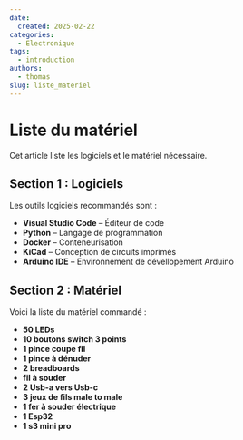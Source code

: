 ```yaml
---
date:
  created: 2025-02-22
categories:
  - Electronique
tags:
  - introduction
authors:
  - thomas
slug: liste_materiel
---
```


# Liste du matériel  

Cet article liste les logiciels et le matériel nécessaire.  

<!-- more -->

## Section 1 : Logiciels  
Les outils logiciels recommandés sont :  

- **Visual Studio Code** – Éditeur de code  
- **Python** – Langage de programmation  
- **Docker** – Conteneurisation  
- **KiCad** – Conception de circuits imprimés  
- **Arduino IDE** – Environnement de dévellopement Arduino  

## Section 2 : Matériel  
Voici la liste du matériel commandé :  

- **50 LEDs**  
- **10 boutons switch 3 points**  
- **1 pince coupe fil**  
- **1 pince à dénuder**  
- **2 breadboards**  
- **fil à souder**  
- **2 Usb-a vers Usb-c**  
- **3 jeux de fils male to male**  
- **1 fer à souder électrique**  
- **1 Esp32**  
- **1 s3 mini pro**  